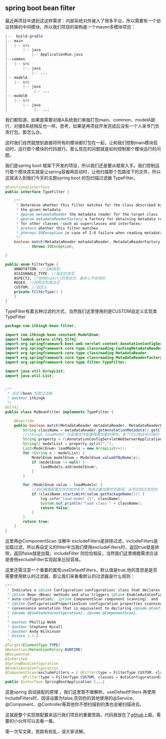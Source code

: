 ## spring boot bean filter 

最近再项目中遇到这这样需求：内部系统对外接入了很多平台，所以需要有一个协议转换的中间模块，所以我们项目的架构是一个maven多模块项目：

```java
|--  build.gradle
|-- main
|	|-- src
|		|-- java
|			|-- ApplicationRun.java
|--common
|	|-- src
|		|-- java
|		    |-- ...
|-- modelA
|	|-- src
|		|-- java
|	         |-- ...
|-- modelB
|	|-- src
|		|-- java
|	         |-- ...
```

我们都知道，如果是需要对接A系统我们单独打包main、common、modelA就行，对接B系统相反也一样。思考，如果是再项目开发完成后没有一个人来专门负责打包，那怎么办。

这时我们自然就想到直接将所有的模块都打包在一起，让和我们控制main模块启动时，运行那个模块的代码就行。那么现在的问题就是如何控制那个模块运行的问题。

我们是spring boot 框架下开发的项目，所以我们还是要从框架入手。我们控制运行那个模块其实就是让spring容器再启动时，让他扫描那个包路径下的文件。所以这就进入到我们今天的主题spring boot 的包扫描过滤器 TypeFilter。

```java
@FunctionalInterface
public interface TypeFilter {

	/**
	 * Determine whether this filter matches for the class described by
	 * the given metadata.
	 * @param metadataReader the metadata reader for the target class
	 * @param metadataReaderFactory a factory for obtaining metadata readers
	 * for other classes (such as superclasses and interfaces)
	 * @return whether this filter matches
	 * @throws IOException in case of I/O failure when reading metadata
	 */
	boolean match(MetadataReader metadataReader, MetadataReaderFactory metadataReaderFactory)
			throws IOException;

}
```

```java
public enum FilterType {
    ANNOTATION, //注解类型
    ASSIGNABLE_TYPE, //指定的类型
    ASPECTJ, //按照Aspectj的表达式，基本上不会用到
    REGEX, //按照正则表达式
    CUSTOM; //自定义
    private FilterType() {
    }
}
```

TypeFilter有着五种过滤的方式，当然我们这里使用的是CUSTOM自定义实现类TypeFilter

```java
package com.itkingk.bean.filter;

import com.itkingk.bean.constant.ModelEnum;
import lombok.extern.slf4j.Slf4j;
import org.springframework.boot.web.servlet.context.AnnotationConfigServletWebServerApplicationContext;
import org.springframework.core.type.classreading.CachingMetadataReaderFactory;
import org.springframework.core.type.classreading.MetadataReader;
import org.springframework.core.type.classreading.MetadataReaderFactory;
import org.springframework.core.type.filter.TypeFilter;

import java.util.ArrayList;
import java.util.List;


/**
 * 自定义bean 加载过滤器
 * @author itkingk
 */
@Slf4j
public class MyBeanFilter implements TypeFilter {

    @Override
    public boolean match(MetadataReader metadataReader, MetadataReaderFactory metadataReaderFactory) {
        String className = metadataReader.getAnnotationMetadata().getClassName();
        //itkingk.loadModel 从配置文件配置需要加载的模块，多个可以用逗号分隔开
        String property = ((AnnotationConfigServletWebServerApplicationContext) ((CachingMetadataReaderFactory) metadataReaderFactory).getResourceLoader()).getEnvironment().getProperty("itkingk.loadModel");
        String[] modelList = property.split(",");
        List<ModelEnum> loadModels = new ArrayList<>();
        for (String s : modelList) {
            ModelEnum modelEnum = ModelEnum.valueOfByName(s);
            if (modelEnum != null) {
                loadModels.add(modelEnum);
            }
        }

        for (ModelEnum value : loadModels) {
            //我们根据配置文件的枚举名字，筛选出要加载的包路径，从而达到过滤目的
            if (className.startsWith(value.getPackageName())) {
                log.info("load model {}", className);
                System.out.println("load class " + className);
                return false;
            }
        }
        return true;
    }
}
```

这里再@ComponentScan 注解中 excludeFilters是排除过滤，includeFilters是加载过滤，所以再自定义的filter中当我们使用excludeFilters时，返回true就是排除，返回false就是加载，includeFilter 则恰恰相反。当然我们这里根据需求应该是使用excludeFilter实现起来比较容易。

这里还需注意一个重要的属性useDefaultFilters，默认值是true,他的意思是是否需要使用默认的过滤器，那让我们来看看默认的过滤器是什么规则：

```java
/**
 * Indicates a {@link Configuration configuration} class that declares one or more
 * {@link Bean @Bean} methods and also triggers {@link EnableAutoConfiguration
 * auto-configuration}, {@link ComponentScan component scanning}, and
 * {@link ConfigurationPropertiesScan configuration properties scanning}. This is a
 * convenience annotation that is equivalent to declaring {@code @Configuration},
 * {@code @EnableAutoConfiguration}, {@code @ComponentScan}.
 *
 * @author Phillip Webb
 * @author Stephane Nicoll
 * @author Andy Wilkinson
 * @since 1.2.0
 */
@Target(ElementType.TYPE)
@Retention(RetentionPolicy.RUNTIME)
@Documented
@Inherited
@SpringBootConfiguration
@EnableAutoConfiguration
@ComponentScan(excludeFilters = { @Filter(type = FilterType.CUSTOM, classes = TypeExcludeFilter.class),
		@Filter(type = FilterType.CUSTOM, classes = AutoConfigurationExcludeFilter.class) })
public @interface SpringBootApplication {...}
```

这是spring 自动装配的原理 ，我们这里暂不做解析。useDefaultFilters 再使用includeFilters时，因该设置为false,否则你的其他使用的@Service、@Component、@Controller等其他你不想扫描到的类也会被扫描进去。

这就是整个实现按配置来运行我们项目的重要思路，代码我放在了[github](http://www.github.com.fispersonl/beanFilter)上面，需要的小伙伴可以去看一看。


第一次写文章，思路有些乱，请大家谅解。